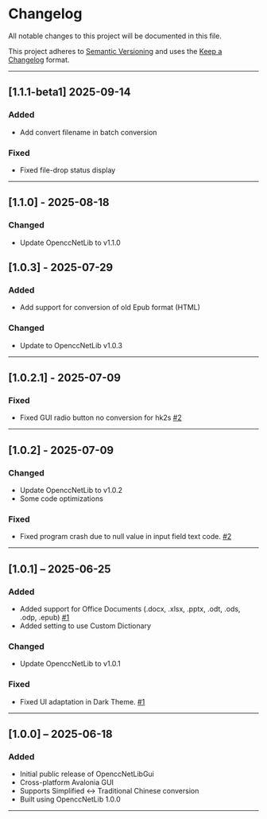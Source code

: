 # Changelog

All notable changes to this project will be documented in this file.

This project adheres to [Semantic Versioning](https://semver.org/spec/v2.0.0.html) and uses
the [Keep a Changelog](https://keepachangelog.com/en/1.0.0/) format.

---

## [1.1.1-beta1] 2025-09-14

### Added

- Add convert filename in batch conversion

### Fixed

- Fixed file-drop status display

---

## [1.1.0] - 2025-08-18

### Changed

- Update OpenccNetLib to v1.1.0

## [1.0.3] - 2025-07-29

### Added

- Add support for conversion of old Epub format (HTML)

### Changed

- Update to OpenccNetLib v1.0.3

---

## [1.0.2.1] - 2025-07-09

### Fixed

- Fixed GUI radio button no conversion for
  hk2s [#2](https://github.com/laisuk/OpenccNetLibGui/issues/2#issuecomment-3051032619)

---

## [1.0.2] - 2025-07-09

### Changed

- Update OpenccNetLib to v1.0.2
- Some code optimizations

### Fixed

- Fixed program crash due to null value in input field text
  code. [#2](https://github.com/laisuk/OpenccNetLibGui/issues/2)

---

## [1.0.1] – 2025-06-25

### Added

- Added support for Office Documents (.docx, .xlsx, .pptx, .odt, .ods, .odp,
  .epub) [#1](https://github.com/laisuk/OpenccNetLibGui/issues/1#issue-3147388190)
- Added setting to use Custom Dictionary

### Changed

- Update OpenccNetLib to v1.0.1

### Fixed

- Fixed UI adaptation in Dark Theme. [#1](https://github.com/laisuk/OpenccNetLibGui/issues/1#issuecomment-2993268242)

---

## [1.0.0] – 2025-06-18

### Added

- Initial public release of OpenccNetLibGui
- Cross-platform Avalonia GUI
- Supports Simplified <-> Traditional Chinese conversion
- Built using OpenccNetLib 1.0.0

---
